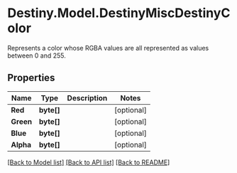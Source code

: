 # Destiny.Model.DestinyMiscDestinyColor
Represents a color whose RGBA values are all represented as values between 0 and 255.

## Properties

Name | Type | Description | Notes
------------ | ------------- | ------------- | -------------
**Red** | **byte[]** |  | [optional] 
**Green** | **byte[]** |  | [optional] 
**Blue** | **byte[]** |  | [optional] 
**Alpha** | **byte[]** |  | [optional] 

[[Back to Model list]](../README.md#documentation-for-models) [[Back to API list]](../README.md#documentation-for-api-endpoints) [[Back to README]](../README.md)

